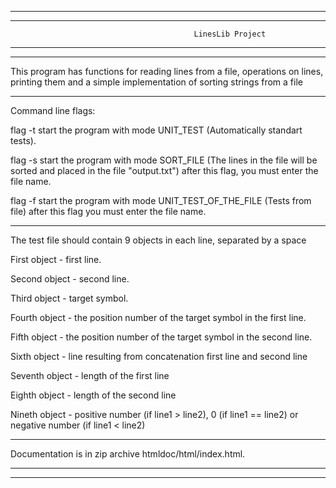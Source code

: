 -----------------------------------------------------------------------------------------------------------
-----------------------------------------------------------------------------------------------------------

                                             LinesLib Project

-----------------------------------------------------------------------------------------------------------
-----------------------------------------------------------------------------------------------------------

This program has functions for reading lines from a file, operations on lines, printing them and a simple 
implementation of sorting strings from a file

-----------------------------------------------------------------------------------------------------------

Command line flags:

flag -t start the program with mode UNIT_TEST (Automatically standart tests).

flag -s start the program with mode SORT_FILE (The lines in the file will be sorted and placed in the 
file "output.txt") after this flag, you must enter the file name.

flag -f start the program with mode UNIT_TEST_OF_THE_FILE (Tests from file) after this flag 
you must enter the file name.

-----------------------------------------------------------------------------------------------------------

The test file should contain 9 objects in each line, separated by a space

First object - first line.

Second object - second line.

Third object - target symbol.

Fourth object - the position number of the target symbol in the first line.

Fifth object - the position number of the target symbol in the second line.

Sixth object - line resulting from concatenation first line and second line

Seventh object - length of the first line

Eighth object - length of the second line

Nineth object - positive number (if line1 > line2), 0 (if line1 == line2) or 
negative number (if line1 < line2)

-----------------------------------------------------------------------------------------------------------

Documentation is in zip archive htmldoc/html/index.html.

-----------------------------------------------------------------------------------------------------------
-----------------------------------------------------------------------------------------------------------
